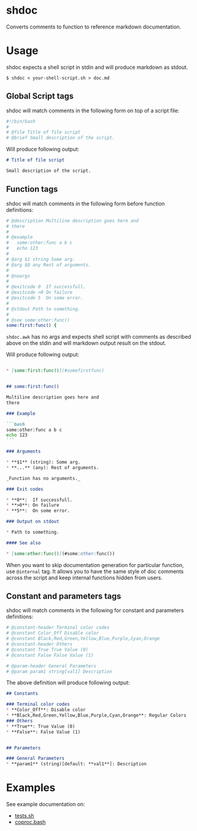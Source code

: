 # shdoc

Converts comments to function to reference markdown documentation.

# Usage

shdoc expects a shell script in stdin and will produce markdown as stdout.

```
$ shdoc < your-shell-script.sh > doc.md
```

## Global Script tags

shdoc will match comments in the following form on top of a script file:
```sh
#!/bin/bash
#
# @file Title of file script
# @brief Small description of the script.
```

Will produce following output:

```markdown
# Title of file script

Small description of the script.
```

## Function tags

shdoc will match comments in the following form before function definitions:

```sh
# @description Multiline description goes here and
# there
#
# @example
#   some:other:func a b c
#   echo 123
#
# @arg $1 string Some arg.
# @arg $@ any Rest of arguments.
#
# @noargs
#
# @exitcode 0  If successfull.
# @exitcode >0 On failure
# @exitcode 5  On some error.
#
# @stdout Path to something.
#
# @see some:other:func()
some:first:func() {
```

`shdoc.awk` has no args and expects shell script with comments as described
above on the stdin and will markdown output result on the stdout.

Will produce following output:
````markdown

* [some:first:func()](#somefirstfunc)


## some:first:func()

Multiline description goes here and
there

### Example

```bash
some:other:func a b c
echo 123
```

### Arguments

* **$1** (string): Some arg.
* **...** (any): Rest of arguments.

_Function has no arguments._

### Exit codes

* **0**:  If successfull.
* **>0**: On failure
* **5**:  On some error.

### Output on stdout

* Path to something.

#### See also

* [some:other:func()](#some:other:func())
````

When you want to skip documentation generation for particular function, use `@internal` tag.
It allows you to have the same style of doc comments across the script and keep internal
functions hidden from users.

## Constant and parameters tags
shdoc will match comments in the following for constant and parameters definitions:
```sh
# @constant-header Terminal color codes
# @constant Color_Off Disable color
# @constant Black,Red,Green,Yellow,Blue,Purple,Cyan,Orange                                   Regular Colors
# @constant-header Others
# @constant True True Value (0)
# @constant False False Value (1)

# @param-header General Parameters
# @param param1 string[val1] Description
```

The above definition will produce following output:

````markdown
## Constants

### Terminal color codes
* **Color_Off**: Disable color
* **Black,Red,Green,Yellow,Blue,Purple,Cyan,Orange**: Regular Colors
### Others
* **True**: True Value (0)
* **False**: False Value (1)


## Parameters

### General Parameters
* **param1** (string)[default: **val1**]: Description
````



# Examples

See example documentation on:

* [tests.sh](https://github.com/reconquest/tests.sh/blob/master/REFERENCE.md)
* [coproc.bash](https://github.com/reconquest/coproc.bash/blob/master/REFERENCE.md)